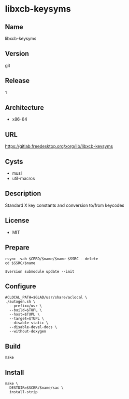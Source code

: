 # libxcb-keysyms

## Name
libxcb-keysyms

## Version
git

## Release
1

## Architecture
* x86-64

## URL
https://gitlab.freedesktop.org/xorg/lib/libxcb-keysyms

## Cysts
* musl
* util-macros

## Description
Standard X key constants and conversion to/from keycodes

## License
* MIT

## Prepare
```shell
rsync -vah $CERD/$name/$name $SSRC --delete
cd $SSRC/$name
```

```shell
$version submodule update --init
```

## Configure
```shell
ACLOCAL_PATH=$GLAD/usr/share/aclocal \
./autogen.sh \
  --prefix=/usr \
  --build=$TUPL \
  --host=$TUPL \
  --target=$TUPL \
  --disable-static \
  --disable-devel-docs \
  --without-doxygen
```

## Build
```shell
make
```

## Install
```shell
make \
  DESTDIR=$SCER/$name/sac \
  install-strip
```
